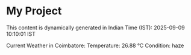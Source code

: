 # My Project

This content is dynamically generated in Indian Time (IST): 2025-09-09 10:10:01 IST


Current Weather in Coimbatore:
Temperature: 26.88 °C
Condition: haze
